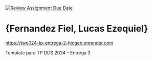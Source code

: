 [![Review Assignment Due Date](https://classroom.github.com/assets/deadline-readme-button-24ddc0f5d75046c5622901739e7c5dd533143b0c8e959d652212380cedb1ea36.svg)](https://classroom.github.com/a/DLC4WqXm)
# {Fernandez Fiel, Lucas Ezequiel}

https://two024-tp-entrega-2-hiogen.onrender.com

Template para TP DDS 2024 - Entrega 3
